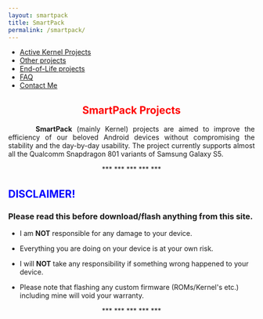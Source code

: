 ```yaml
---
layout: smartpack
title: SmartPack
permalink: /smartpack/
---
```


<style>
    tab1 { padding-left: 4em; }
</style>

* <a href="https://sunilpaulmathew.github.io/kernel-projects/">Active Kernel Projects</a>
* <a href="https://sunilpaulmathew.github.io/others/">Other projects</a>
* <a href="https://sunilpaulmathew.github.io/end-of-life/">End-of-Life projects</a>
* <a href="https://sunilpaulmathew.github.io/faq/">FAQ</a>
* <a href="https://sunilpaulmathew.github.io/contact/">Contact Me</a>

<h2 style="color: red; text-align: center">SmartPack Projects</h2>

<p style="text-align: justify;"><tab1><strong>SmartPack</strong> (mainly Kernel) projects are aimed to improve the efficiency of our beloved Android devices without compromising the stability and the day-by-day usability. The project currently supports almost all the Qualcomm Snapdragon 801 variants of Samsung Galaxy S5.</tab1></p>

<p style="text-align: center;">*** *** *** *** ***</p>

<h2 style="color: blue">DISCLAIMER!</h2>

### Please read this before download/flash anything from this site. 

* I am <strong>NOT</strong> responsible for any damage to your device.

* Everything you are doing on your device is at your own risk.

* I will <strong>NOT</strong> take any responsibility if something wrong happened to your device.

* Please note that flashing any custom firmware (ROMs/Kernel's etc.) including mine will void your warranty.

<p style="text-align: center;">*** *** *** *** ***</p>
